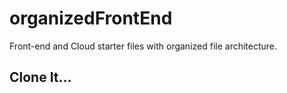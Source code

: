 # organizedFrontEnd
Front-end and Cloud starter files with organized file architecture.
## Clone It...
